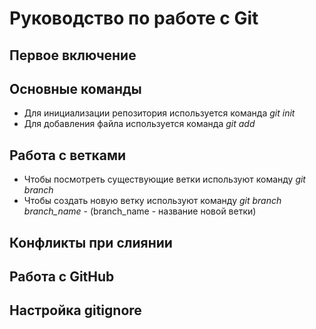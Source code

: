 # Руководство по работе с Git

## Первое включение



## Основные команды

- Для инициализации репозитория используется команда _git init_
- Для добавления файла используется команда _git add_


## Работа с ветками

- Чтобы посмотреть существующие ветки используют команду _git branch_
- Чтобы создать новую ветку используют команду _git branch branch_name_ - (branch_name - название новой ветки)

## Конфликты при слиянии

## Работа с GitHub

## Настройка gitignore
